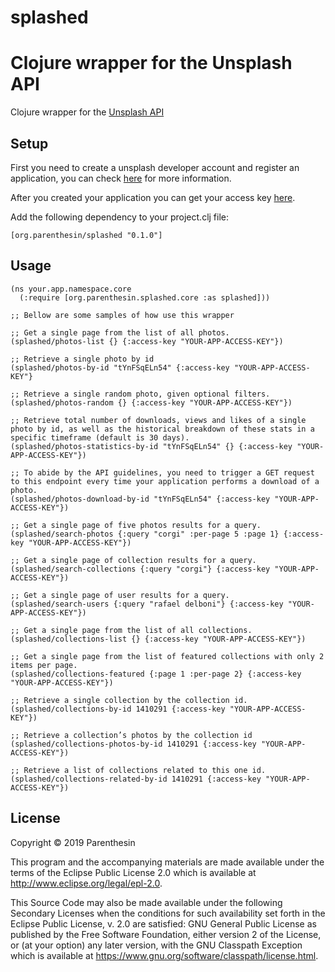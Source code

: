 # splashed
Clojure wrapper for the Unsplash API
=======

Clojure wrapper for the [Unsplash API](https://unsplash.com/documentation)

## Setup

First you need to create a unsplash developer account and register an application, you can check [here](https://unsplash.com/documentation#creating-a-developer-account) for more information.

After you created your application you can get your access key [here](https://unsplash.com/oauth/applications/).

Add the following dependency to your project.clj file:

```
[org.parenthesin/splashed "0.1.0"]
```

## Usage

```
(ns your.app.namespace.core
  (:require [org.parenthesin.splashed.core :as splashed]))

;; Bellow are some samples of how use this wrapper

;; Get a single page from the list of all photos.
(splashed/photos-list {} {:access-key "YOUR-APP-ACCESS-KEY"})

;; Retrieve a single photo by id
(splashed/photos-by-id "tYnFSqELn54" {:access-key "YOUR-APP-ACCESS-KEY"}

;; Retrieve a single random photo, given optional filters.
(splashed/photos-random {} {:access-key "YOUR-APP-ACCESS-KEY"})

;; Retrieve total number of downloads, views and likes of a single photo by id, as well as the historical breakdown of these stats in a specific timeframe (default is 30 days).
(splashed/photos-statistics-by-id "tYnFSqELn54" {} {:access-key "YOUR-APP-ACCESS-KEY"})

;; To abide by the API guidelines, you need to trigger a GET request to this endpoint every time your application performs a download of a photo. 
(splashed/photos-download-by-id "tYnFSqELn54" {:access-key "YOUR-APP-ACCESS-KEY"})

;; Get a single page of five photos results for a query.
(splashed/search-photos {:query "corgi" :per-page 5 :page 1} {:access-key "YOUR-APP-ACCESS-KEY"})

;; Get a single page of collection results for a query.
(splashed/search-collections {:query "corgi"} {:access-key "YOUR-APP-ACCESS-KEY"})

;; Get a single page of user results for a query.
(splashed/search-users {:query "rafael delboni"} {:access-key "YOUR-APP-ACCESS-KEY"})

;; Get a single page from the list of all collections.
(splashed/collections-list {} {:access-key "YOUR-APP-ACCESS-KEY"})

;; Get a single page from the list of featured collections with only 2 items per page.
(splashed/collections-featured {:page 1 :per-page 2} {:access-key "YOUR-APP-ACCESS-KEY"})

;; Retrieve a single collection by the collection id.
(splashed/collections-by-id 1410291 {:access-key "YOUR-APP-ACCESS-KEY"})

;; Retrieve a collection’s photos by the collection id
(splashed/collections-photos-by-id 1410291 {:access-key "YOUR-APP-ACCESS-KEY"})

;; Retrieve a list of collections related to this one id.
(splashed/collections-related-by-id 1410291 {:access-key "YOUR-APP-ACCESS-KEY"})
```

## License

Copyright © 2019 Parenthesin

This program and the accompanying materials are made available under the
terms of the Eclipse Public License 2.0 which is available at
http://www.eclipse.org/legal/epl-2.0.

This Source Code may also be made available under the following Secondary
Licenses when the conditions for such availability set forth in the Eclipse
Public License, v. 2.0 are satisfied: GNU General Public License as published by
the Free Software Foundation, either version 2 of the License, or (at your
option) any later version, with the GNU Classpath Exception which is available
at https://www.gnu.org/software/classpath/license.html.
